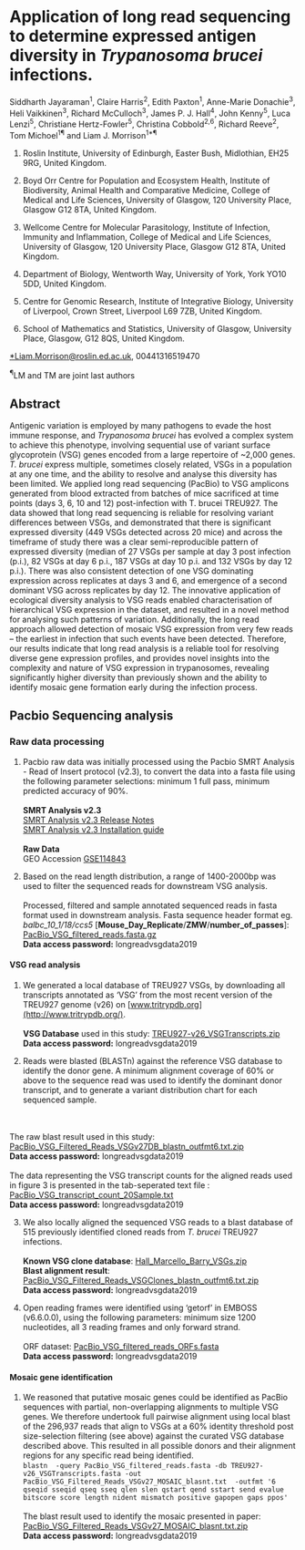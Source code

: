 # Application of long read sequencing to determine expressed antigen diversity in *Trypanosoma brucei* infections.

Siddharth Jayaraman<sup>1</sup>, Claire Harris<sup>2</sup>, Edith Paxton<sup>1</sup>, Anne-Marie Donachie<sup>3</sup>, Heli Vaikkinen<sup>3</sup>, Richard McCulloch<sup>3</sup>, James P. J. Hall<sup>4</sup>, John Kenny<sup>5</sup>, Luca Lenzi<sup>5</sup>, Christiane Hertz-Fowler<sup>5</sup>, Christina Cobbold<sup>2,6</sup>, Richard Reeve<sup>2</sup>, Tom Michoel<sup>1¶</sup> and Liam J. Morrison<sup>1*¶</sup>

1. Roslin Institute, University of Edinburgh, Easter Bush, Midlothian, EH25 9RG, United Kingdom.

2. Boyd Orr Centre for Population and Ecosystem Health, Institute of Biodiversity, Animal Health and Comparative Medicine, College of Medical and Life Sciences, University of Glasgow, 120 University Place, Glasgow G12 8TA, United Kingdom.

3. Wellcome Centre for Molecular Parasitology, Institute of Infection, Immunity and Inflammation, College of Medical and Life Sciences, University of Glasgow, 120 University Place, Glasgow G12 8TA, United Kingdom.

4. Department of Biology, Wentworth Way, University of York, York YO10 5DD, United Kingdom.

5. Centre for Genomic Research, Institute of Integrative Biology, University of Liverpool, Crown Street, Liverpool L69 7ZB, United Kingdom.

6. School of Mathematics and Statistics, University of Glasgow, University Place, Glasgow, G12 8QS, United Kingdom.

[*Liam.Morrison@roslin.ed.ac.uk](mailto:*Liam.Morrison@roslin.ed.ac.uk), 00441316519470

<sup>¶</sup>LM and TM are joint last authors

## Abstract
Antigenic variation is employed by many pathogens to evade the host immune response, and  *Trypanosoma brucei* has evolved a complex system to achieve this phenotype, involving sequential use of variant surface glycoprotein (VSG) genes encoded from a large repertoire of ~2,000 genes. *T. brucei* express multiple, sometimes closely related, VSGs in a population at any one time, and the ability to resolve and analyse this diversity has been limited. We applied long read sequencing (PacBio) to VSG amplicons generated from blood extracted from batches of mice sacrificed at time points (days 3, 6, 10 and 12) post-infection with T. brucei TREU927. The data showed that long read sequencing is reliable for resolving variant differences between VSGs, and demonstrated that there is significant expressed diversity (449 VSGs detected across 20 mice) and across the timeframe of study there was a clear semi-reproducible pattern of expressed diversity (median of 27 VSGs per sample at day 3 post infection (p.i.), 82 VSGs at day 6 p.i., 187 VSGs at day 10 p.i. and 132 VSGs by day 12 p.i.). There was also consistent detection of one VSG dominating expression across replicates at days 3 and 6, and emergence of a second dominant VSG across replicates by day 12. The innovative application of ecological diversity analysis to VSG reads enabled characterisation of  hierarchical VSG expression in the dataset, and resulted in a novel method for analysing such patterns of variation.  Additionally, the long read approach allowed detection of mosaic VSG expression from very few reads – the earliest in infection that such events have been detected. Therefore, our results indicate that long read analysis is a reliable tool for resolving diverse gene expression profiles, and provides novel insights into the complexity and nature of VSG expression in trypanosomes, revealing significantly higher diversity than previously shown and the ability to identify mosaic gene formation early during the infection process.

## Pacbio Sequencing analysis

### Raw data processing

1. Pacbio raw data was initially processed using the Pacbio SMRT Analysis - Read of Insert protocol (v2.3), to convert the data into a fasta file using the following parameter selections: minimum 1 full pass, minimum predicted accuracy of 90%. <br/><br/>**SMRT Analysis v2.3**
<br/>[SMRT Analysis v2.3 Release Notes](https://www.pacb.com/wp-content/uploads/SMRT-Analysis-Release-Notes-v2-3-0-p5.pdf)<br/>[SMRT Analysis v2.3 Installation guide](https://www.pacb.com/wp-content/uploads/SMRT-Analysis-Software-Installation-v2-3-0.pdf)
<br/><br/>**Raw Data**<br/>GEO Accession [GSE114843]( https://www.ncbi.nlm.nih.gov/geo/query/acc.cgi?acc=GSE114843)

2. Based on the read length distribution, a range of 1400-2000bp was used to filter the sequenced reads for downstream VSG analysis.
<br/><br/> Processed, filtered and sample annotated sequenced reads in fasta format used in downstream analysis. Fasta sequence header format eg. *balbc_10_1/18/ccs5* [**Mouse_Day_Replicate**/**ZMW**/**number_of_passes**]: [PacBio_VSG_filtered_reads.fasta.gz](https://datasync.ed.ac.uk/index.php/s/kj4tpmkIdwFPBBE) 
<br/>**Data access password:** longreadvsgdata2019


#### VSG read analysis

1. We generated a local database of TREU927 VSGs, by downloading all transcripts annotated as ‘VSG’ from the most recent version of the TREU927 genome (v26) on  [www.tritrypdb.org](http://www.tritrypdb.org/).
<br/><br/> **VSG Database** used in this study: [TREU927-v26_VSGTranscripts.zip](https://datasync.ed.ac.uk/index.php/s/KoIXV2lgH95KhvA)
<br/>**Data access password:** longreadvsgdata2019

2. Reads were blasted (BLASTn) against the reference VSG database to identify the donor gene.
A minimum alignment coverage of 60% or above to the sequence read was used to identify the dominant donor transcript, and to generate a variant distribution chart for each sequenced sample. 

<br/><br/>The raw blast result used in this study: [PacBio_VSG_Filtered_Reads_VSGv27DB_blastn_outfmt6.txt.zip](https://datasync.ed.ac.uk/index.php/s/wSDZV1LNAMoRVbr)
<br/>**Data access password:** longreadvsgdata2019
<br/><br/>The data representing the VSG transcript counts for the aligned reads used in figure 3 is presented in the tab-seperated text file : [PacBio_VSG_transcript_count_20Sample.txt](https://datasync.ed.ac.uk/index.php/s/27PLwwghMaY3C8R)
<br/>**Data access password:** longreadvsgdata2019

3. We also locally aligned the sequenced VSG reads to a blast database of 515 previously identified cloned reads from  *T. brucei* TREU927 infections.
<br/><br/>**Known VSG clone database**: [Hall_Marcello_Barry_VSGs.zip](https://datasync.ed.ac.uk/index.php/s/ZuUwIA3efFuiMqa)
<br/>**Blast alignment result**: [PacBio_VSG_Filtered_Reads_VSGClones_blastn_outfmt6.txt.zip](https://datasync.ed.ac.uk/index.php/s/oBsKqmmzjpVFB83)
<br/>**Data access password:** longreadvsgdata2019

4. Open reading frames were identified using ‘getorf’ in EMBOSS (v6.6.0.0), using the following parameters: minimum size 1200 nucleotides, all 3 reading frames and only forward strand.
<br/><br/> ORF dataset: [PacBio_VSG_filtered_reads_ORFs.fasta](https://datasync.ed.ac.uk/index.php/s/4ZAKW13l43iKYpM)
<br/>**Data access password:** longreadvsgdata2019

#### Mosaic gene identification

 1. We reasoned that putative mosaic genes could be identified as PacBio sequences with partial, non-overlapping alignments to multiple VSG genes. We therefore undertook full pairwise alignment using local blast of the 296,937 reads that align to VSGs at a 60% identity threshold post size-selection filtering (see above) against the curated VSG database described above. This resulted in all possible donors and their alignment regions for any specific read being identified.
<br/>`blastn  -query PacBio_VSG_filtered_reads.fasta -db TREU927-v26_VSGTranscripts.fasta -out PacBio_VSG_Filtered_Reads_VSGv27_MOSAIC_blasnt.txt  -outfmt '6 qseqid sseqid qseq sseq qlen slen qstart qend sstart send evalue bitscore score length nident mismatch positive gapopen gaps ppos'
` 
<br/><br/>The blast result used to identify the mosaic presented in paper: [PacBio_VSG_Filtered_Reads_VSGv27_MOSAIC_blasnt.txt.zip](https://datasync.ed.ac.uk/index.php/s/laYyatZ0pBnfSVn)
<br/>**Data access password:** longreadvsgdata2019
